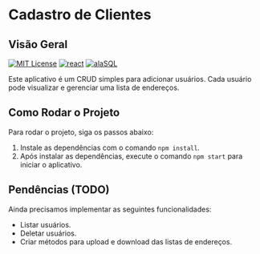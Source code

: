# Cadastro de Clientes

## Visão Geral
[![MIT License](https://img.shields.io/badge/License-MIT-green.svg)](https://choosealicense.com/licenses/mit/)
[![react](https://img.shields.io/badge/-react-yellow.svg)](https://opensource.org/licenses/)
[![alaSQL](https://img.shields.io/badge/AlaSQL-blue.svg)](http://www.gnu.org/licenses/agpl-3.0)

Este aplicativo é um CRUD simples para adicionar usuários. Cada usuário pode visualizar e gerenciar uma lista de endereços.

## Como Rodar o Projeto

Para rodar o projeto, siga os passos abaixo:

1. Instale as dependências com o comando `npm install`.
2. Após instalar as dependências, execute o comando `npm start` para iniciar o aplicativo.

## Pendências (TODO)

Ainda precisamos implementar as seguintes funcionalidades:

- Listar usuários.
- Deletar usuários.
- Criar métodos para upload e download das listas de endereços.

